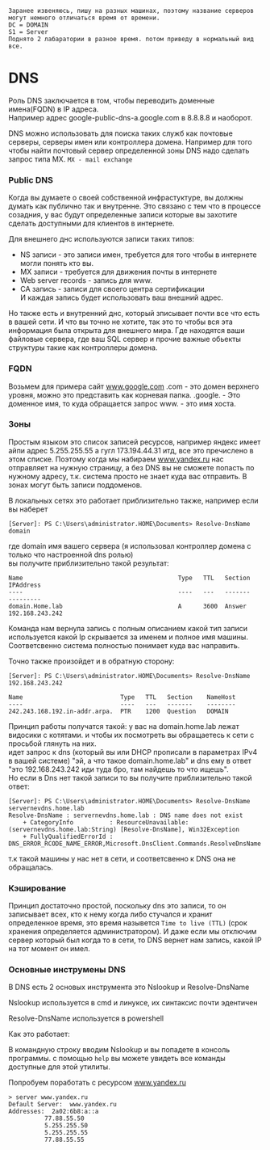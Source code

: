 ```
Заранее извеняюсь, пишу на разных машинах, поэтому название серверов могут немного отличаться время от времени.
DC = DOMAIN
S1 = Server
Поднято 2 лабаратории в разное время. потом приведу в нормальный вид все.
```

# DNS
Роль DNS заключается в том, чтобы переводить доменные имена(FQDN) в IP адреса.    
Например адрес  google-public-dns-a.google.com в 8.8.8.8 и наоборот.

DNS можно использовать для поиска таких служб как почтовые серверы, серверы имен или контроллера домена.
Например для того чтобы найти почтовый сервер определенной зоны DNS надо сделать запрос типа MX.
`MX - mail exchange`

### Public DNS
Когда вы думаете о своей собственной инфрастуктуре, вы должны думать как публично так и внутренне.
Это связано с тем что в процессе созадния, у вас будут определенные записи которые вы захотите сделать доступными для клиентов в интернете.

Для внешнего днс используются записи таких типов:     
* NS записи - это записи имен, требуется для того чтобы в интернете могли понять кто вы.     
* MX записи - требуется для движения почты в интернете     
* Web server reсords - запись для www.    
* CA запись - записи для своего центра сертификации    
И каждая запись будет использовать ваш внешний адрес.

Но также есть и внутренний днс, который зписывает почти все что есть в вашей сети. И что вы точно не хотите, так это то чтобы вся эта информация была открыта для внешнего мира. Где находятся ваши файловые сервера, где ваш SQL сервер и прочие важные обьекты структуры такие как контроллеры домена.



### FQDN

Возьмем для примера сайт www.google.com
.com - это домен верхнего уровня, можно это представить как корневая папка.
.google. - Это доменное имя, то куда обращается запрос
www. - это имя хоста.

### Зоны

Простым языком это список записей ресурсов,  например яндекс имеет айпи адрес 5.255.255.55 а гугл 173.194.44.31 итд, все это пречислено в этом списке. Поэтому когда мы набираем www.yandex.ru нас отправляет на нужную страницу, а без DNS вы не сможете попасть по нужному адресу, т.к. система просто не знает куда вас отправить.
В зонах могут быть записи поддоменов.

В локальных сетях это работает приблизительно также, например если вы наберет
```
[Server]: PS C:\Users\administrator.HOME\Documents> Resolve-DnsName domain

```
где domain имя вашего сервера (я использовал контроллер домена с только что настроенной dns ролью)    
вы получите приблизительно такой результат:

```
Name                                           Type   TTL   Section    IPAddress
----                                           ----   ---   -------    ---------
domain.Home.lab                                A      3600  Answer     192.168.243.242
```

Команда нам вернула запись с полным описанием какой тип записи используется какой Ip скрывается за именем и полное имя машины. Соответсвенно система полностью понимает куда вас направить.

Точно также произойдет и в обратную сторону:
```
[Server]: PS C:\Users\administrator.HOME\Documents> Resolve-DnsName 192.168.243.242

Name                           Type   TTL   Section    NameHost
----                           ----   ---   -------    --------
242.243.168.192.in-addr.arpa.  PTR    1200  Question   DOMAIN
```
Принцип работы получатся такой:
у вас на domain.home.lab лежат видосики с котятами. и чтобы их посмотреть вы обращаетесь к сети с просьбой глянуть на них.   
идет запрос к dns (который вы или DHCP прописали в параметрах IPv4 в вашей системе) "эй, а что такое domain.home.lab" и dns ему в ответ "это 192.168.243.242 иди туда бро, там найдешь то что ищешь".     
Но если в Dns нет такой записи то вы получите приблизительно такой ответ:
```
[Server]: PS C:\Users\administrator.HOME\Documents> Resolve-DnsName servernevdns.home.lab
Resolve-DnsName : servernevdns.home.lab : DNS name does not exist
    + CategoryInfo          : ResourceUnavailable: (servernevdns.home.lab:String) [Resolve-DnsName], Win32Exception
    + FullyQualifiedErrorId : DNS_ERROR_RCODE_NAME_ERROR,Microsoft.DnsClient.Commands.ResolveDnsName
```
т.к такой машины у нас нет в сети, и соответсвенно к DNS она не обращалась.

### Кэширование

Принцип достаточно простой, поскольку dns это записи, то он записывает всех, кто к нему когда либо стучался и хранит определенное время, это время назывется ```Time to live (TTL)``` (срок хранения определяется администратором). И даже если мы отключим сервер который был когда то в сети, то DNS вернет нам запись, какой IP на тот момент он имел.

### Основные инструмены DNS
В DNS есть 2 основых инструмента это Nslookup и Resolve-DnsName

Nslookup используется в cmd и линуксе, их синтаксис почти эдентичен

Resolve-DnsName используется в powershell

Как это работает:

В командную строку вводим Nslookup и вы попадете в консоль программы.
с помощью ```help``` вы можете увидеть все команды доступные для этой утилиты.

Попробуем поработать с ресурсом www.yandex.ru

```
> server www.yandex.ru
Default Server:  www.yandex.ru
Addresses:  2a02:6b8:a::a
          77.88.55.50
          5.255.255.50
          5.255.255.55
          77.88.55.55
```
